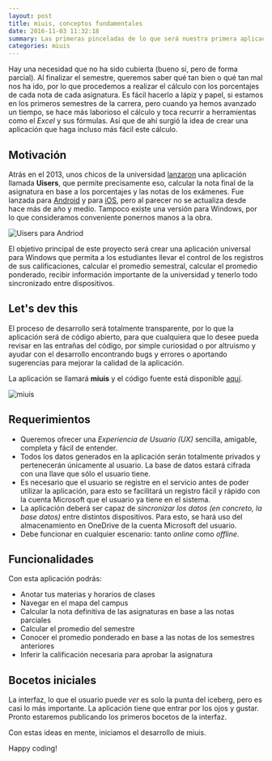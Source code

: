 ```yaml
---
layout: post
title: miuis, conceptos fundamentales
date: 2016-11-03 11:32:18
summary: Las primeras pinceladas de lo que será nuestra primera aplicación: llevar de forma eficiente el control de las notas de las asignaturas vistas en la universidad. Como estudiantes, sabemos lo importantes que son las notas, lo importantísimo que es mantener el promedio y sobre todo, lo importante que es llevar un orden. ¿Hay una aplicación para eso?
categories: miuis
---
```


Hay una necesidad que no ha sido cubierta (bueno sí, pero de forma parcial). Al finalizar el semestre, queremos saber qué tan bien o qué tan mal nos ha ido, por lo que procedemos a realizar el cálculo con los porcentajes de cada nota de cada asignatura. Es fácil hacerlo a lápiz y papel, si estamos en los primeros semestres de la carrera, pero cuando ya hemos avanzado un tiempo, se hace más laborioso el cálculo y toca recurrir a herramientas como el *Excel* y sus fórmulas. Así que de ahí surgió la idea de crear una aplicación que haga incluso más fácil este cálculo.

## Motivación
Atrás en el 2013, unos chicos de la universidad [lanzaron](https://www.facebook.com/uisenlinea/posts/10152928297414558) una aplicación llamada **Uisers**, que permite precisamente eso, calcular la nota final de la asignatura en base a los porcentajes y las notas de los exámenes. Fue lanzada para [Android](https://play.google.com/store/apps/details?id=co.tuister.uisers&hl=es_419) y para [iOS](https://itunes.apple.com/us/app/id923410614), pero al parecer no se actualiza desde hace más de año y medio. Tampoco existe una versión para Windows, por lo que consideramos conveniente ponernos manos a la obra.

![Uisers para Andriod](https://lh5.ggpht.com/8mQctaSsIMFv2xdwbI09OdxMKa-5rDghM1ps6lHTbEQwZIf1Sf382Ni89omBeOqczA4=h900-rw)

El objetivo principal de este proyecto será crear una aplicación universal para Windows que permita a los estudiantes llevar el control de los registros de sus calificaciones, calcular el promedio semestral, calcular el promedio ponderado, recibir información importante de la universidad y tenerlo todo sincronizado entre dispositivos.

## Let's dev this
El proceso de desarrollo será totalmente transparente, por lo que la aplicación será de código abierto, para que cualquiera que lo desee pueda revisar en las entrañas del código, por simple curiosidad o por altruismo y ayudar con el desarrollo encontrando bugs y errores o aportando sugerencias para mejorar la calidad de la aplicación.

La aplicación se llamará **miuis** y el código fuente está disponible [aquí](https://github.com/theshallowbay/miuis).

![miuis](https://i.imgur.com/PUNXSNT.png)

## Requerimientos
- Queremos ofrecer una *Experiencia de Usuario (UX)* sencilla, amigable, completa y fácil de entender. 
- Todos los datos generados en la aplicación serán totalmente privados y pertenecerán únicamente al usuario. La base de datos estará cifrada con una llave que sólo el usuario tiene.
- Es necesario que el usuario se registre en el servicio antes de poder utilizar la aplicación, para esto se facilitará un registro fácil y rápido con la cuenta Microsoft que el usuario ya tiene en el sistema.
- La aplicación deberá ser capaz de *sincronizar los datos (en concreto, la base datos)* entre distintos dispositivos. Para esto, se hará uso del almacenamiento en OneDrive de la cuenta Microsoft del usuario.
- Debe funcionar en cualquier escenario: tanto *online* como *offline*.

## Funcionalidades
Con esta aplicación podrás:

 - Anotar tus materias y horarios de clases
 - Navegar en el mapa del campus
 - Calcular la nota definitiva de las asignaturas en base a las notas parciales
 - Calcular el promedio del semestre
 - Conocer el promedio ponderado en base a las notas de los semestres anteriores
 - Inferir la calificación necesaria para aprobar la asignatura

## Bocetos iniciales
La interfaz, lo que el usuario puede *ver* es solo la punta del iceberg, pero es casi lo más importante. La aplicación tiene que entrar por los ojos y gustar. Pronto estaremos publicando los primeros bocetos de la interfaz.


Con estas ideas en mente, iniciamos el desarrollo de miuis.

Happy coding!

